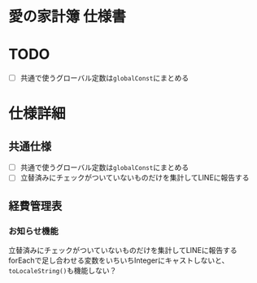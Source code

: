 # 愛の家計簿 仕様書

# TODO
- [ ] 共通で使うグローバル定数は`globalConst`にまとめる

# 仕様詳細

## 共通仕様
- [ ] 共通で使うグローバル定数は`globalConst`にまとめる
- [ ] 立替済みにチェックがついていないものだけを集計してLINEに報告する

## 経費管理表

### お知らせ機能

立替済みにチェックがついていないものだけを集計してLINEに報告する
forEachで足し合わせる変数をいちいちIntegerにキャストしないと、`toLocaleString()`も機能しない？

